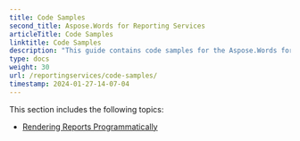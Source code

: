```yaml
---
title: Code Samples
second_title: Aspose.Words for Reporting Services
articleTitle: Code Samples
linktitle: Code Samples
description: "This guide contains code samples for the Aspose.Words for Reporting Services."
type: docs
weight: 30
url: /reportingservices/code-samples/
timestamp: 2024-01-27-14-07-04
---
```


This section includes the following topics:

- [Rendering Reports Programmatically](/words/reportingservices/rendering-reports-programmatically/)
